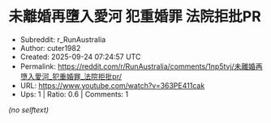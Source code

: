 # 未離婚再墮入愛河 犯重婚罪 法院拒批PR

- Subreddit: r_RunAustralia
- Author: cuter1982
- Created: 2025-09-24 07:24:57 UTC
- Permalink: https://reddit.com/r/RunAustralia/comments/1np5tvj/未離婚再墮入愛河_犯重婚罪_法院拒批pr/
- URL: https://www.youtube.com/watch?v=363PE411cak
- Ups: 1 | Ratio: 0.6 | Comments: 1

_(no selftext)_
